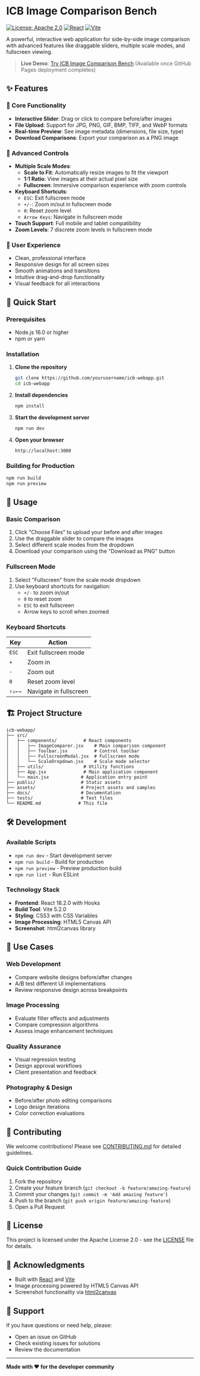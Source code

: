 # ICB Image Comparison Bench

[![License: Apache 2.0](https://img.shields.io/badge/License-Apache%202.0-blue.svg)](https://opensource.org/licenses/Apache-2.0)
[![React](https://img.shields.io/badge/React-18.2.0-blue.svg)](https://reactjs.org/)
[![Vite](https://img.shields.io/badge/Vite-5.2.0-646CFF.svg)](https://vitejs.dev/)

A powerful, interactive web application for side-by-side image comparison with advanced features like draggable sliders, multiple scale modes, and fullscreen viewing.

> **Live Demo**: [Try ICB Image Comparison Bench](https://bestvexer.github.io/icb-webapp/) (Available once GitHub Pages deployment completes)

## ✨ Features

### 🎯 Core Functionality
- **Interactive Slider**: Drag or click to compare before/after images
- **File Upload**: Support for JPG, PNG, GIF, BMP, TIFF, and WebP formats
- **Real-time Preview**: See image metadata (dimensions, file size, type)
- **Download Comparisons**: Export your comparison as a PNG image

### 🔧 Advanced Controls
- **Multiple Scale Modes**:
  - **Scale to Fit**: Automatically resize images to fit the viewport
  - **1:1 Ratio**: View images at their actual pixel size
  - **Fullscreen**: Immersive comparison experience with zoom controls
- **Keyboard Shortcuts**:
  - `ESC`: Exit fullscreen mode
  - `+/-`: Zoom in/out in fullscreen mode
  - `0`: Reset zoom level
  - `Arrow Keys`: Navigate in fullscreen mode
- **Touch Support**: Full mobile and tablet compatibility
- **Zoom Levels**: 7 discrete zoom levels in fullscreen mode

### 🎨 User Experience
- Clean, professional interface
- Responsive design for all screen sizes
- Smooth animations and transitions
- Intuitive drag-and-drop functionality
- Visual feedback for all interactions

## 🚀 Quick Start

### Prerequisites
- Node.js 16.0 or higher
- npm or yarn

### Installation

1. **Clone the repository**
   ```bash
   git clone https://github.com/yourusername/icb-webapp.git
   cd icb-webapp
   ```

2. **Install dependencies**
   ```bash
   npm install
   ```

3. **Start the development server**
   ```bash
   npm run dev
   ```

4. **Open your browser**
   ```
   http://localhost:3000
   ```

### Building for Production

```bash
npm run build
npm run preview
```

## 📖 Usage

### Basic Comparison
1. Click "Choose Files" to upload your before and after images
2. Use the draggable slider to compare the images
3. Select different scale modes from the dropdown
4. Download your comparison using the "Download as PNG" button

### Fullscreen Mode
1. Select "Fullscreen" from the scale mode dropdown
2. Use keyboard shortcuts for navigation:
   - `+/-` to zoom in/out
   - `0` to reset zoom
   - `ESC` to exit fullscreen
   - Arrow keys to scroll when zoomed

### Keyboard Shortcuts
| Key | Action |
|-----|--------|
| `ESC` | Exit fullscreen mode |
| `+` | Zoom in |
| `-` | Zoom out |
| `0` | Reset zoom level |
| `↑↓←→` | Navigate in fullscreen |

## 🏗️ Project Structure

```
icb-webapp/
├── src/
│   ├── components/          # React components
│   │   ├── ImageComparer.jsx    # Main comparison component
│   │   ├── Toolbar.jsx          # Control toolbar
│   │   ├── FullscreenModal.jsx  # Fullscreen mode
│   │   └── ScaleDropdown.jsx    # Scale mode selector
│   ├── utils/               # Utility functions
│   ├── App.jsx              # Main application component
│   └── main.jsx            # Application entry point
├── public/                 # Static assets
├── assets/                 # Project assets and samples
├── docs/                   # Documentation
├── tests/                  # Test files
└── README.md              # This file
```

## 🛠️ Development

### Available Scripts

- `npm run dev` - Start development server
- `npm run build` - Build for production
- `npm run preview` - Preview production build
- `npm run lint` - Run ESLint

### Technology Stack

- **Frontend**: React 18.2.0 with Hooks
- **Build Tool**: Vite 5.2.0
- **Styling**: CSS3 with CSS Variables
- **Image Processing**: HTML5 Canvas API
- **Screenshot**: html2canvas library

## 🎯 Use Cases

### Web Development
- Compare website designs before/after changes
- A/B test different UI implementations
- Review responsive design across breakpoints

### Image Processing
- Evaluate filter effects and adjustments
- Compare compression algorithms
- Assess image enhancement techniques

### Quality Assurance
- Visual regression testing
- Design approval workflows
- Client presentation and feedback

### Photography & Design
- Before/after photo editing comparisons
- Logo design iterations
- Color correction evaluations

## 🤝 Contributing

We welcome contributions! Please see [CONTRIBUTING.md](./CONTRIBUTING.md) for detailed guidelines.

### Quick Contribution Guide
1. Fork the repository
2. Create your feature branch (`git checkout -b feature/amazing-feature`)
3. Commit your changes (`git commit -m 'Add amazing feature'`)
4. Push to the branch (`git push origin feature/amazing-feature`)
5. Open a Pull Request

## 📝 License

This project is licensed under the Apache License 2.0 - see the [LICENSE](./LICENSE) file for details.

## 🙏 Acknowledgments

- Built with [React](https://reactjs.org/) and [Vite](https://vitejs.dev/)
- Image processing powered by HTML5 Canvas API
- Screenshot functionality via [html2canvas](https://html2canvas.hertzen.com/)

## 📧 Support

If you have questions or need help, please:
- Open an issue on GitHub
- Check existing issues for solutions
- Review the documentation

---

**Made with ❤️ for the developer community**
